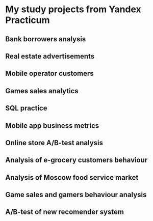 # My study projects from Yandex Practicum

## Bank borrowers analysis

## Real estate advertisements

## Mobile operator customers

## Games sales analytics

## SQL practice

## Mobile app business metrics

## Online store A/B-test analysis

## Analysis of e-grocery customers behaviour

## Analysis of Moscow food service market

## Game sales and gamers behaviour analysis

## A/B-test of new recomender system
